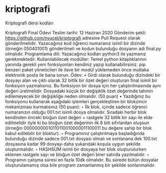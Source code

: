 # kriptografi
Kriptografi dersi kodları

Kriptografi Final Ödevi
Teslim tarihi: 12 Haziran 2020
Gönderim şekli: https://github.com/nyucel/kriptografi adresine Pull Request olarak
gönderilmelidir. Yazacağınız kod öğrenci numaranız isimli bir dizinde (örneğin 050401001)
gönderilmeli ve kodun bulunduğu dosyanın adı final.py olmalıdır.
Programlama dili: Yazacağınız kodları python3 ile yazmanız gerekmektedir.
Kullanılabilecek modüller: Temel python kitaplıklarının yanında gerekli yeni fonksiyonları
kendiniz yazıp kullanabilirsiniz. pip benzeri paket yöneticileri ile ilave bir modül yüklemeden önce
mutlaka elektronik posta ile bana sorun.
Ödev:
• Girdi olarak bulunduğu dizindeki bir dosyayı alan ve çıktı olarak 32 bitlik bir özet değeri
oluşturan final isimli bir fonksiyon yazmalısınız. Bu fonksiyon bir dosya için her
çalıştırılmasında aynı değeri üretmelidir. Dosyadaki küçük bir değişiklik özet değerinde
tahmin edilemeyecek bir değişikliğe neden olmalıdır. (50 puan)
• Yazdığınız bu fonksiyonu kullanarak aşağıdaki işlemleri gerçekleştiren bir blokzincir
mekanizması kurmalısınız (50 puan):
◦ İlk blok, içinde sadece öğrenci numaranızın olduğu 001.txt isimli dosya olmalıdır.
Sıradaki herbir blok kendinden önceki bloğun özet değeri + rastgele 32 bitlik bir sayı ile
elde edilmelidir öyle ki bu bloğun özet değerinin ilk 8 biti sıfırlardan oluşsun (örneğin
00000000010110110010000011100011 bu değere sahip bir blok kabul edilebilir bir
bloktur).
◦ Programınız çalıştırılmaya başladığında bulunduğu dizinde sadece 001.txt dosyası
olmalı ve sonlanana dek 100.txt dosyasına kadar 99 dosyayı daha yukarıdaki koşula
uygun şekilde oluşturmalıdır.
◦ HASHSUM isimli bir dosyaya her blok oluşturulurken eklenen rastgele sayı ve bloğun
özet değeri birer satırda yazılmalıdır.
◦ Programın çalışma süresi en fazla 10dk olmalıdır. Bu sürede bütün dosyalar
oluşturulamamış olsa bile program zamanlanmış bir şekilde sonlanmalıdır.
